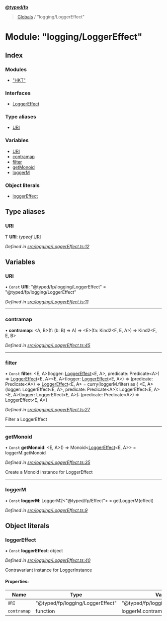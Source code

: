 **[@typed/fp](../README.md)**

> [Globals](../globals.md) / "logging/LoggerEffect"

# Module: "logging/LoggerEffect"

## Index

### Modules

* ["HKT"](_logging_loggereffect_._hkt_.md)

### Interfaces

* [LoggerEffect](../interfaces/_logging_loggereffect_.loggereffect.md)

### Type aliases

* [URI](_logging_loggereffect_.md#uri)

### Variables

* [URI](_logging_loggereffect_.md#uri)
* [contramap](_logging_loggereffect_.md#contramap)
* [filter](_logging_loggereffect_.md#filter)
* [getMonoid](_logging_loggereffect_.md#getmonoid)
* [loggerM](_logging_loggereffect_.md#loggerm)

### Object literals

* [loggerEffect](_logging_loggereffect_.md#loggereffect)

## Type aliases

### URI

Ƭ  **URI**: *typeof* [URI](_logging_loggereffect_.md#uri)

*Defined in [src/logging/LoggerEffect.ts:12](https://github.com/TylorS/typed-fp/blob/559f273/src/logging/LoggerEffect.ts#L12)*

## Variables

### URI

• `Const` **URI**: \"@typed/fp/logging/LoggerEffect\" = "@typed/fp/logging/LoggerEffect"

*Defined in [src/logging/LoggerEffect.ts:11](https://github.com/TylorS/typed-fp/blob/559f273/src/logging/LoggerEffect.ts#L11)*

___

### contramap

•  **contramap**: \<A, B>(f: (b: B) => A) => \<E>(fa: Kind2\<F, E, A>) => Kind2\<F, E, B>

*Defined in [src/logging/LoggerEffect.ts:45](https://github.com/TylorS/typed-fp/blob/559f273/src/logging/LoggerEffect.ts#L45)*

___

### filter

• `Const` **filter**: \<E, A>(logger: [LoggerEffect](../interfaces/_logging_loggereffect_.loggereffect.md)\<E, A>, predicate: Predicate\<A>) => [LoggerEffect](../interfaces/_logging_loggereffect_.loggereffect.md)\<E, A>\<E, A>(logger: [LoggerEffect](../interfaces/_logging_loggereffect_.loggereffect.md)\<E, A>) => (predicate: Predicate\<A>) => [LoggerEffect](../interfaces/_logging_loggereffect_.loggereffect.md)\<E, A> = curry(loggerM.filter) as { \<E, A>(logger: LoggerEffect\<E, A>, predicate: Predicate\<A>): LoggerEffect\<E, A> \<E, A>(logger: LoggerEffect\<E, A>): (predicate: Predicate\<A>) => LoggerEffect\<E, A>}

*Defined in [src/logging/LoggerEffect.ts:27](https://github.com/TylorS/typed-fp/blob/559f273/src/logging/LoggerEffect.ts#L27)*

Filter a LoggerEffect

___

### getMonoid

• `Const` **getMonoid**: \<E, A>() => Monoid\<[LoggerEffect](../interfaces/_logging_loggereffect_.loggereffect.md)\<E, A>> = loggerM.getMonoid

*Defined in [src/logging/LoggerEffect.ts:35](https://github.com/TylorS/typed-fp/blob/559f273/src/logging/LoggerEffect.ts#L35)*

Create a Monoid instance for LoggerEffect

___

### loggerM

• `Const` **loggerM**: LoggerM2\<\"@typed/fp/Effect\"> = getLoggerM(effect)

*Defined in [src/logging/LoggerEffect.ts:9](https://github.com/TylorS/typed-fp/blob/559f273/src/logging/LoggerEffect.ts#L9)*

## Object literals

### loggerEffect

▪ `Const` **loggerEffect**: object

*Defined in [src/logging/LoggerEffect.ts:40](https://github.com/TylorS/typed-fp/blob/559f273/src/logging/LoggerEffect.ts#L40)*

Contravariant instance for LoggerInstance

#### Properties:

Name | Type | Value |
------ | ------ | ------ |
`URI` | \"@typed/fp/logging/LoggerEffect\" | \"@typed/fp/logging/LoggerEffect\" |
`contramap` | function | loggerM.contramap |
